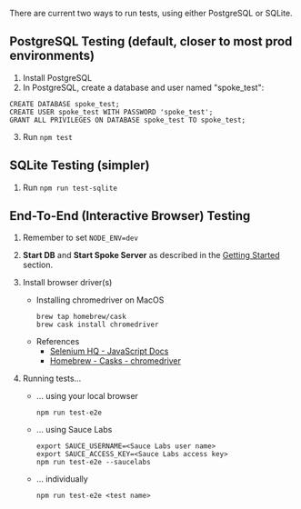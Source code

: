 There are current two ways to run tests, using either PostgreSQL or SQLite.

## PostgreSQL Testing (default, closer to most prod environments)

1) Install PostgreSQL
2) In PostgreSQL, create a database and user named "spoke_test":
```
CREATE DATABASE spoke_test;
CREATE USER spoke_test WITH PASSWORD 'spoke_test';
GRANT ALL PRIVILEGES ON DATABASE spoke_test TO spoke_test;
```
3) Run `npm test`

## SQLite Testing (simpler)

1) Run `npm run test-sqlite`

## End-To-End (Interactive Browser) Testing

1. Remember to set `NODE_ENV=dev` 
1. **Start DB** and **Start Spoke Server** as described in the [Getting Started](
https://github.com/MoveOnOrg/Spoke/blob/main/README.md#getting-started) section. 
1. Install browser driver(s)
    
    * Installing chromedriver on MacOS
        ```
        brew tap homebrew/cask
        brew cask install chromedriver
        ```
    * References
        * [Selenium HQ - JavaScript Docs](http://seleniumhq.github.io/selenium/docs/api/javascript/)
        * [Homebrew - Casks - chromedriver](https://github.com/Homebrew/homebrew-cask/blob/master/Casks/chromedriver.rb)
1. Running tests...
    * ... using your local browser
      ```
      npm run test-e2e
      ```
    * ... using Sauce Labs
      ```
      export SAUCE_USERNAME=<Sauce Labs user name>
      export SAUCE_ACCESS_KEY=<Sauce Labs access key>
      npm run test-e2e --saucelabs
      ```
    * ... individually
      ```
      npm run test-e2e <test name>
      ```